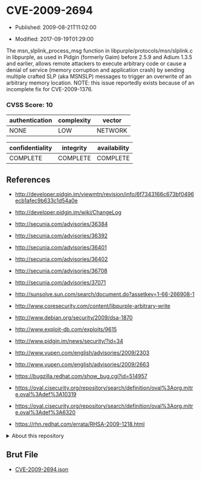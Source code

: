 # CVE-2009-2694

- Published: 2009-08-21T11:02:00

- Modified: 2017-09-19T01:29:00

The msn_slplink_process_msg function in libpurple/protocols/msn/slplink.c in libpurple, as used in Pidgin (formerly Gaim) before 2.5.9 and Adium 1.3.5 and earlier, allows remote attackers to execute arbitrary code or cause a denial of service (memory corruption and application crash) by sending multiple crafted SLP (aka MSNSLP) messages to trigger an overwrite of an arbitrary memory location.  NOTE: this issue reportedly exists because of an incomplete fix for CVE-2009-1376.

### CVSS Score: **10**

| authentication | complexity | vector |
| --- | --- | --- |
| NONE | LOW | NETWORK |

| confidentiality | integrity | availability |
| --- | --- | --- |
| COMPLETE | COMPLETE | COMPLETE |

## References

* http://developer.pidgin.im/viewmtn/revision/info/6f7343166c673bf0496ecb1afec9b633c1d54a0e

* http://developer.pidgin.im/wiki/ChangeLog

* http://secunia.com/advisories/36384

* http://secunia.com/advisories/36392

* http://secunia.com/advisories/36401

* http://secunia.com/advisories/36402

* http://secunia.com/advisories/36708

* http://secunia.com/advisories/37071

* http://sunsolve.sun.com/search/document.do?assetkey=1-66-266908-1

* http://www.coresecurity.com/content/libpurple-arbitrary-write

* http://www.debian.org/security/2009/dsa-1870

* http://www.exploit-db.com/exploits/9615

* http://www.pidgin.im/news/security/?id=34

* http://www.vupen.com/english/advisories/2009/2303

* http://www.vupen.com/english/advisories/2009/2663

* https://bugzilla.redhat.com/show_bug.cgi?id=514957

* https://oval.cisecurity.org/repository/search/definition/oval%3Aorg.mitre.oval%3Adef%3A10319

* https://oval.cisecurity.org/repository/search/definition/oval%3Aorg.mitre.oval%3Adef%3A6320

* https://rhn.redhat.com/errata/RHSA-2009-1218.html

<details>
<summary>About this repository</summary> 

  This repository is part of the project [Live Hack CVE](https://github.com/Live-Hack-CVE). Main website can be found [www.live-hack.org](https://www.live-hack.org) 
  
  Made by [Sn0wAlice](https://github.com/Sn0wAlice) for the people that care about security and need to have a feed of the latest CVEs. Hope you enjoy it, don't forget to star the repo and follow me on [Twitter](https://twitter.com/Sn0wAlice) and [Github](https://github.com/Sn0wAlice). And that is my [personnal website](https://www.alice-snow.me/)

  - [Home Page](https://github.com/Live-Hack-CVE)
  - [Framework](https://github.com/Live-Hack-CVE/cve-framework)
  - [CVE database](https://github.com/Live-Hack-CVE/full_database)
  - [Changelog](https://github.com/Live-Hack-CVE/Changelog)
</details>

## Brut File

* [CVE-2009-2694.json](https://raw.githubusercontent.com/Live-Hack-CVE/full_database/main/cves/2009/CVE-2009-2694.json)

